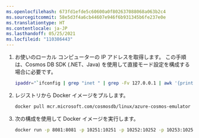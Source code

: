 ```yaml
---
ms.openlocfilehash: 673fd1efde5c60600a0f802637088068a063b2c4
ms.sourcegitcommit: 58e5d3f4a6cb44607e946f6b931345b6fe237e0e
ms.translationtype: HT
ms.contentlocale: ja-JP
ms.lasthandoff: 05/25/2021
ms.locfileid: "110386443"
---
```

1. お使いのローカル コンピューターの IP アドレスを取得します。 この手順は、Cosmos DB SDK (.NET、Java) を使用して直接モード設定を構成する場合に必要です。

   ```bash
   ipaddr="`ifconfig | grep "inet " | grep -Fv 127.0.0.1 | awk '{print $2}' | head -n 1`"
   ```

1. レジストリから Docker イメージをプルします。

   ```bash
   docker pull mcr.microsoft.com/cosmosdb/linux/azure-cosmos-emulator
   ```

1. 次の構成を使用して Docker イメージを実行します。

   ```bash
   docker run -p 8081:8081 -p 10251:10251 -p 10252:10252 -p 10253:10253 -p 10254:10254  -m 3g --cpus=2.0 --name=test-linux-emulator -e AZURE_COSMOS_EMULATOR_PARTITION_COUNT=10 -e AZURE_COSMOS_EMULATOR_ENABLE_DATA_PERSISTENCE=true -e AZURE_COSMOS_EMULATOR_IP_ADDRESS_OVERRIDE=$ipaddr -it mcr.microsoft.com/cosmosdb/linux/azure-cosmos-emulator
   ```